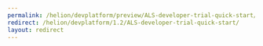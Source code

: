 ```yaml
---
permalink: /helion/devplatform/preview/ALS-developer-trial-quick-start/
redirect: /helion/devplatform/1.2/ALS-developer-trial-quick-start/
layout: redirect
---
```

<!--PUBLISHED-->


<!--
Instructions:
permalink = The deprecated URL that you want to redirect to a new URL.
redirect  = The new URL.
Give your file the same name as the file that you are redirecting to.

Change UNDER REVISION as appropriate for your situation.

Remove the "publish:false" line from the header; it's only here to prevent this example from being built.
-->

